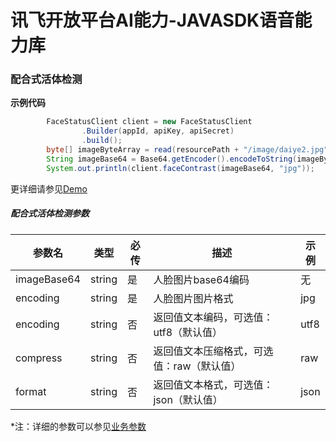 # 讯飞开放平台AI能力-JAVASDK语音能力库

### 配合式活体检测

**示例代码**
```java
        FaceStatusClient client = new FaceStatusClient
                .Builder(appId, apiKey, apiSecret)
                .build();
        byte[] imageByteArray = read(resourcePath + "/image/daiye2.jpg");
        String imageBase64 = Base64.getEncoder().encodeToString(imageByteArray);
        System.out.println(client.faceContrast(imageBase64, "jpg"));
```

更详细请参见[Demo](https://github.com/iFLYTEK-OP/websdk-java-demo/blob/main/src/main/java/cn/xfyun/demo/FaceStatusClientApp.java)

##### 配合式活体检测参数
|参数名|类型|必传|描述|示例|
|---|---|---|---|---|
|imageBase64|string|是|人脸图片base64编码|无|
|encoding|string|是|人脸图片图片格式|jpg|
|encoding|string|否|返回值文本编码，可选值：utf8（默认值）|utf8|
|compress|string|否|返回值文本压缩格式，可选值：raw（默认值）|raw|
|format|string|否|返回值文本格式，可选值：json（默认值）|json|

 *注：详细的参数可以参见[业务参数](https://www.xfyun.cn/doc/face/xf-cooperation-living-body-detection/API.html)

